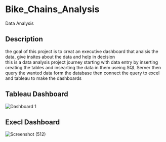 # Bike_Chains_Analysis
Data Analysis
## Description
the goal of this project is to creat an executive dashboard that analsis the data, give insites about the data and help in decision
</br>
this is a data analysis project journey starting with data entry by inserting creating the tables and insearting the data in them useing SQL Server then query the wanted data form the database then connect the query to excel and tableau to make the dashboards 
</br>
## Tableau Dashboard 
![Dashboard 1](https://user-images.githubusercontent.com/94745919/235969946-6c4f1baa-9a3a-4584-b9c0-61f06cbef167.png)

## Execl Dashboard
![Screenshot (512)](https://user-images.githubusercontent.com/94745919/236067051-8f8d7ef6-31b7-4efb-9450-2221945ae34a.png)

